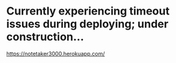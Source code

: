 # Currently experiencing timeout issues during deploying; under construction...

https://notetaker3000.herokuapp.com/


